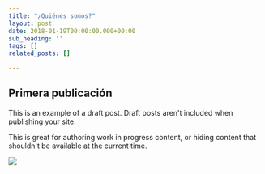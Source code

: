 ```yaml
---
title: "¿Quiénes somos?"
layout: post
date: 2018-01-19T00:00:00.000+00:00
sub_heading: ''
tags: []
related_posts: []

---
```

## Primera publicación

This is an example of a draft post. Draft posts aren't included when publishing your site.

This is great for authoring work in progress content, or hiding content that shouldn't be available at the current time.

![](/uploads/2018/02/17/building.jpg)